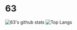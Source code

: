 # 63
![63's github stats](https://github-readme-stats.vercel.app/api?username=63&show_icons=true&hide_border=true&count_private=true&theme=tokyonight)
![Top Langs](https://github-readme-stats.vercel.app/api/top-langs/?username=63&layout=compact&hide_border=true&theme=tokyonight)
